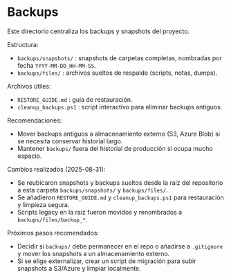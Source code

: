 # Backups

Este directorio centraliza los backups y snapshots del proyecto.

Estructura:

- `backups/snapshots/` : snapshots de carpetas completas, nombradas por fecha `YYYY-MM-DD_HH-MM-SS`.
- `backups/files/` : archivos sueltos de respaldo (scripts, notas, dumps).

Archivos útiles:

- `RESTORE_GUIDE.md` : guía de restauración.
- `cleanup_backups.ps1` : script interactivo para eliminar backups antiguos.

Recomendaciones:

- Mover backups antiguos a almacenamiento externo (S3, Azure Blob) si se necesita conservar historial largo.
- Mantener `backups/` fuera del historial de producción si ocupa mucho espacio.

Cambios realizados (2025-08-31):

- Se reubicaron snapshots y backups sueltos desde la raíz del repositorio a esta carpeta `backups/snapshots/` y `backups/files/`.
- Se añadieron `RESTORE_GUIDE.md` y `cleanup_backups.ps1` para restauración y limpieza segura.
- Scripts legacy en la raíz fueron movidos y renombrados a `backups/files/backup_*`.

Próximos pasos recomendados:

- Decidir si `backups/` debe permanecer en el repo o añadirse a `.gitignore` y mover los snapshots a un almacenamiento externo.
- Si se elige externalizar, crear un script de migración para subir snapshots a S3/Azure y limpiar localmente.
